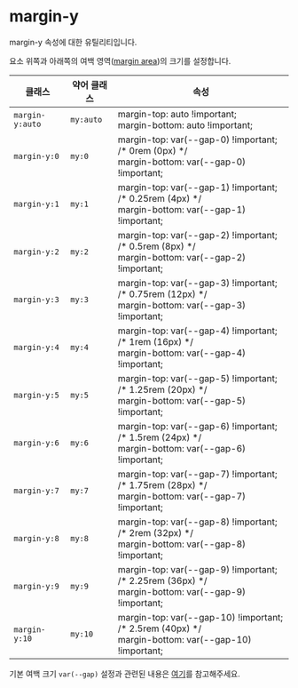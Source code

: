 # margin-y

margin-y 속성에 대한 유틸리티입니다.

요소 위쪽과 아래쪽의 여백 영역([margin area](https://developer.mozilla.org/en-US/docs/Web/CSS/CSS_box_model/Introduction_to_the_CSS_box_model#margin_area))의 크기를 설정합니다.

<table>
  <thead>
    <tr>
      <th scope="col">클래스</th>
      <th scope="col">약어 클래스</th>
      <th scope="col">속성</th>
    </tr>
  </thead>
  <tbody>
  <tr>
  <td><code>margin-y:auto</code></td>
  <td><code>my:auto</code></td>
  <td>
    <span class="code">margin-top: auto !important;</span><br>
    <span class="code">margin-bottom: auto !important;</span>
  </td>
</tr>

<tr>
  <td><code>margin-y:0</code></td>
  <td><code>my:0</code></td>
  <td>
    <span class="code">margin-top: var(--gap-0) !important;</span> <span class="c:weak">/* 0rem (0px) */</span><br>
    <span class="code">margin-bottom: var(--gap-0) !important;</span>
  </td>
</tr>

<tr>
  <td><code>margin-y:1</code></td>
  <td><code>my:1</code></td>
  <td>
    <span class="code">margin-top: var(--gap-1) !important;</span> <span class="c:weak">/* 0.25rem (4px) */</span><br>
    <span class="code">margin-bottom: var(--gap-1) !important;</span>
  </td>
</tr>

<tr>
  <td><code>margin-y:2</code></td>
  <td><code>my:2</code></td>
  <td>
    <span class="code">margin-top: var(--gap-2) !important;</span> <span class="c:weak">/* 0.5rem (8px) */</span><br>
    <span class="code">margin-bottom: var(--gap-2) !important;</span>
  </td>
</tr>

<tr>
  <td><code>margin-y:3</code></td>
  <td><code>my:3</code></td>
  <td>
    <span class="code">margin-top: var(--gap-3) !important;</span> <span class="c:weak">/* 0.75rem (12px) */</span><br>
    <span class="code">margin-bottom: var(--gap-3) !important;</span>
  </td>
</tr>

<tr>
  <td><code>margin-y:4</code></td>
  <td><code>my:4</code></td>
  <td>
    <span class="code">margin-top: var(--gap-4) !important;</span> <span class="c:weak">/* 1rem (16px) */</span><br>
    <span class="code">margin-bottom: var(--gap-4) !important;</span>
  </td>
</tr>

<tr>
  <td><code>margin-y:5</code></td>
  <td><code>my:5</code></td>
  <td>
    <span class="code">margin-top: var(--gap-5) !important;</span> <span class="c:weak">/* 1.25rem (20px) */</span><br>
    <span class="code">margin-bottom: var(--gap-5) !important;</span>
  </td>
</tr>

<tr>
  <td><code>margin-y:6</code></td>
  <td><code>my:6</code></td>
  <td>
    <span class="code">margin-top: var(--gap-6) !important;</span> <span class="c:weak">/* 1.5rem (24px) */</span><br>
    <span class="code">margin-bottom: var(--gap-6) !important;</span>
  </td>
</tr>

<tr>
  <td><code>margin-y:7</code></td>
  <td><code>my:7</code></td>
  <td>
    <span class="code">margin-top: var(--gap-7) !important;</span> <span class="c:weak">/* 1.75rem (28px) */</span><br>
    <span class="code">margin-bottom: var(--gap-7) !important;</span>
  </td>
</tr>

<tr>
  <td><code>margin-y:8</code></td>
  <td><code>my:8</code></td>
  <td>
    <span class="code">margin-top: var(--gap-8) !important;</span> <span class="c:weak">/* 2rem (32px) */</span><br>
    <span class="code">margin-bottom: var(--gap-8) !important;</span>
  </td>
</tr>

<tr>
  <td><code>margin-y:9</code></td>
  <td><code>my:9</code></td>
  <td>
    <span class="code">margin-top: var(--gap-9) !important;</span> <span class="c:weak">/* 2.25rem (36px) */</span><br>
    <span class="code">margin-bottom: var(--gap-9) !important;</span>
  </td>
</tr>

<tr>
  <td><code>margin-y:10</code></td>
  <td><code>my:10</code></td>
  <td>
    <span class="code">margin-top: var(--gap-10) !important;</span> <span class="c:weak">/* 2.5rem (40px) */</span><br>
    <span class="code">margin-bottom: var(--gap-10) !important;</span>
  </td>
</tr>

  </tbody>

</table>

기본 여백 크기 `var(--gap)` 설정과 관련된 내용은 [여기](../../variables/gap.md)를 참고해주세요.
